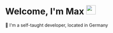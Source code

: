 # Welcome, I'm Max <img src="https://raw.githubusercontent.com/MartinHeinz/MartinHeinz/master/wave.gif" width="30px" height="30px"> 
📍 I'm a self-taught developer, located in Germany 
